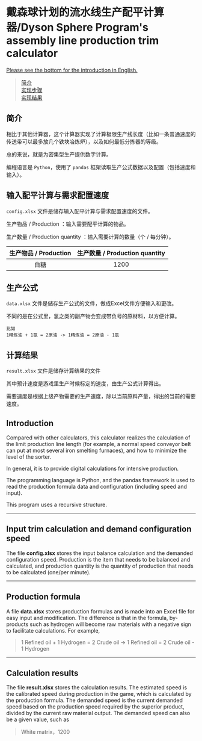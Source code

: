 戴森球计划的流水线生产配平计算器/Dyson Sphere Program's assembly line production trim calculator
====

[Please see the bottom for the introduction in English.]()

> [简介](https://github.com/Laopeng2019/Dyson_Sphere_Program/blob/master/Readme.md#%E7%AE%80%E4%BB%8B)<br>
> [实现步骤](https://github.com/Laopeng2019/Dyson_Sphere_Program/blob/master/Readme.md#%E8%BE%93%E5%85%A5%E9%85%8D%E5%B9%B3%E8%AE%A1%E7%AE%97%E4%B8%8E%E9%9C%80%E6%B1%82%E9%85%8D%E7%BD%AE%E9%80%9F%E5%BA%A6)<br>
> [实现结果]()<br>


## 简介

相比于其他计算器，这个计算器实现了计算极限生产线长度（比如一条普通速度的传送带可以最多放几个铁块冶炼炉），以及如何最低分拣器的等级。

总的来说，就是为密集型生产提供数字计算。

编程语言是 `Python`，使用了 `pandas` 框架读取生产公式数据以及配置（包括速度和输入）。




## 输入配平计算与需求配置速度
`config.xlsx` 文件是储存输入配平计算与需求配置速度的文件。

生产物品 / Production ：输入需要配平计算的物品。

生产数量 / Production quantity ：输入需要计算的数量（个 / 每分钟）。

| 生产物品 / Production | 生产数量 / Production quantity |
| :---: | :---: |
| 白糖 | 1200 |



## 生产公式
`data.xlsx` 文件是储存生产公式的文件，做成Excel文件方便输入和更改。

不同的是在公式里，氢之类的副产物会变成带负号的原材料，以方便计算。

```
比如 
1精炼油 + 1氢 = 2原油 -> 1精炼油 = 2原油 - 1氢
```


## 计算结果
`result.xlsx` 文件是储存计算结果的文件

其中预计速度是游戏里生产时候标定的速度，由生产公式计算得出。

需要速度是根据上级产物需要的生产速度，除以当前原料产量，得出的当前的需要速度。




## Introduction
Compared with other calculators, this calculator realizes the calculation of the limit production line length (for example, a normal speed conveyor belt can put at most several iron smelting furnaces), and how to minimize the level of the sorter.

In general, it is to provide digital calculations for intensive production.

The programming language is Python, and the pandas framework is used to read the production formula data and configuration (including speed and input).

This program uses a recursive structure.

---

## Input trim calculation and demand configuration speed
The file **config.xlsx** stores the input balance calculation and the demanded configuration speed.
Production is the item that needs to be balanced and calculated, and production quantity is the quantity of production that needs to be calculated (one/per minute).


---

## Production formula
A file **data.xlsx** stores production formulas and is made into an Excel file for easy input and modification.
The difference is that in the formula, by-products such as hydrogen will become raw materials with a negative sign to facilitate calculations.
For example,
>1 Refined oil + 1 Hydrogen = 2 Crude oil -> 1 Refined oil = 2 Crude oil - 1 Hydrogen

---

## Calculation results
The file **result.xlsx** stores the calculation results.
The estimated speed is the calibrated speed during production in the game, which is calculated by the production formula.
The demanded speed is the current demanded speed based on the production speed required by the superior product, divided by the current raw material output.
The demanded speed can also be a given value, such as
>White matrix，1200
